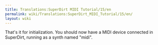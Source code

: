 ```yaml
---
title: Translations:SuperDirt MIDI Tutorial/15/en
permalink: wiki/Translations:SuperDirt_MIDI_Tutorial/15/en/
layout: wiki
---
```


That's it for initialization. You should now have a MIDI device
connected in SuperDirt, running as a synth named "midi".
